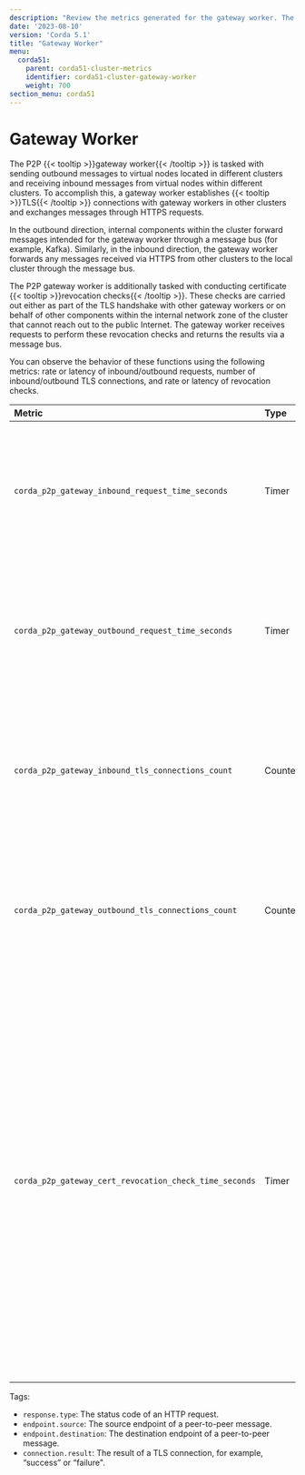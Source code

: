 ```yaml
---
description: "Review the metrics generated for the gateway worker. The gateway worker is responsible for sending outbound messages to virtual nodes located in different clusters and receiving inbound messages from virtual nodes within different clusters."
date: '2023-08-10'
version: 'Corda 5.1'
title: "Gateway Worker"
menu:
  corda51:
    parent: corda51-cluster-metrics
    identifier: corda51-cluster-gateway-worker
    weight: 700
section_menu: corda51
---
```


# Gateway Worker

The P2P {{< tooltip >}}gateway worker{{< /tooltip >}} is tasked with sending outbound messages to virtual nodes located in different clusters and receiving inbound messages from virtual nodes within different clusters. To accomplish this, a gateway worker establishes {{< tooltip >}}TLS{{< /tooltip >}} connections with gateway workers in other clusters and exchanges messages through HTTPS requests.

In the outbound direction, internal components within the cluster forward messages intended for the gateway worker through a message bus (for example, Kafka). Similarly, in the inbound direction, the gateway worker forwards any messages received via HTTPS from other clusters to the local cluster through the message bus.

The P2P gateway worker is additionally tasked with conducting certificate {{< tooltip >}}revocation checks{{< /tooltip >}}. These checks are carried out either as part of the TLS handshake with other gateway workers or on behalf of other components within the internal network zone of the cluster that cannot reach out to the public Internet. The gateway worker receives requests to perform these revocation checks and returns the results via a message bus.

You can observe the behavior of these functions using the following metrics: rate or latency of inbound/outbound requests, number of inbound/outbound TLS connections, and rate or latency of revocation checks.

<style>
table th:first-of-type {
    width: 25%;
}
table th:nth-of-type(2) {
    width: 10%;
}
table th:nth-of-type(3) {
    width: 20%;
}
table th:nth-of-type(4) {
    width: 45%;
}
</style>

| Metric | Type | Tags | Description |
| :----------- | :----------- | :----------- | :----------- |
| `corda_p2p_gateway_inbound_request_time_seconds` | Timer | <ul><li>`response.type`</li><li>`endpoint.source`</li></ul> | The latency and the number of requests from a gateway worker to peer gateway workers in other clusters. |
| `corda_p2p_gateway_outbound_request_time_seconds` | Timer | <ul><li>`response.type`</li><li>`endpoint.destination`</li></ul> | The number of incoming requests from peer gateway workers in other clusters and the time it took to process them. |
| `corda_p2p_gateway_inbound_tls_connections_count` | Counter | <ul><li>`connection.result`</li><li>`endpoint.source`</li></ul> | The number of inbound TLS connections from other gateway workers. Connections are kept open while there is activity. |
| `corda_p2p_gateway_outbound_tls_connections_count` | Counter | <ul><li>`connection.result`</li><li>`endpoint.destination`</li></ul> | The number of outbound TLS connections from other gateway workers. Connections are kept open while there is activity. |
| `corda_p2p_gateway_cert_revocation_check_time_seconds` | Timer | None | The number of certificate revocation check requests and the time it took to process them. These requests are sent to the gateway worker from internal components when they want to check revocation of a certificate. An example is the link manager checking revocation of session certificates when these are used (by default, session PKI is turned off). |

Tags:

* `response.type`: The status code of an HTTP request.
* `endpoint.source`: The source endpoint of a peer-to-peer message.
* `endpoint.destination`: The destination endpoint of a peer-to-peer message.
* `connection.result`: The result of a TLS connection, for example, “success” or “failure".
